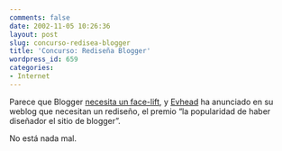 ```yaml
---
comments: false
date: 2002-11-05 10:26:36
layout: post
slug: concurso-redisea-blogger
title: 'Concurso: Rediseña Blogger'
wordpress_id: 659
categories:
- Internet
---
```


Parece que Blogger [necesita un face-lift](http://www.blogger.com/special/facelift2002/), y [Evhead](http://www.evhead.com/archives/2002_11_01_arch.asp#85639486) ha anunciado en su weblog que necesitan un rediseño, el premio “la popularidad de haber diseñador el sitio de blogger”.





No está nada mal.




 
